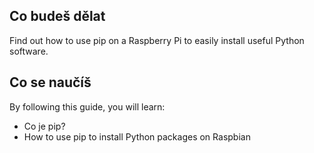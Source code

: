 ## Co budeš dělat

Find out how to use pip on a Raspberry Pi to easily install useful Python software.

## Co se naučíš

By following this guide, you will learn:

- Co je pip?
- How to use pip to install Python packages on Raspbian
